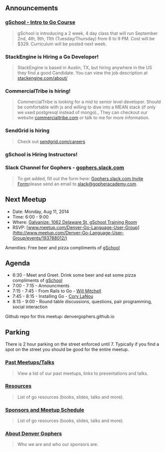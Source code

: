 Announcements
------------

### [gSchool - Intro to Go Course](http://www.meetup.com/gSchool-Denver-Boulder-Fort-Collins/events/197607932/)
> gSchool is introducing a 2 week, 4 day class that will run September 2nd, 4th, 9th, 11th (Tuesday/Thursday) from 6 to 9 PM.
> Cost will be $329.  Curriculum will be posted next week.

### StackEngine is Hiring a Go Developer!
> StackEngine is based in Austin, TX, but hiring anywhere in the US they find a good Candidate.
> You can view the job description  at [stackengine.com/about/](http://stackengine.com/about/)

### CommercialTribe is hiring!
> CommercialTribe is looking for a mid to senior level developer.
> Should be comfortable with js and willing to dive into a MEAN stack (if only we used postgresql instead of mongo).,
> They can checkout our website [commercialtribe.com](http://commercialtribe.com) or talk to me for more information.

### SendGrid is hiring
> Check out [sendgrid.com/careers](http://sendgrid.com/careers)

### gSchool is Hiring Instructors!


### Slack Channel for Gophers - [gophers.slack.com](https://gophers.slack.com)
> To get added, fill out the form here: [Gophers.slack.com Invite Form](https://docs.google.com/a/galvanize.it/forms/d/1Wk7Alq-lp9sgH3h___zMPmh4gAaghsGpnnsW0Pa_9Ik/viewform?fbzx=4754263898376949596#start=invite)please send an email to [slack@gopheracademy.com](mailto:slack@gopheracademy.com).

Next Meetup
----------

* Date: Monday, Aug 11, 2014
* Time: 6:00 - 9:00
* Where: [Galvanize: 1062 Delaware St, gSchool Training Room](https://www.google.com/maps/place/Galvanize/@39.733489,-104.992522,17z/data=!3m1!4b1!4m7!1m4!3m3!1s0x876c7f2c1488519d:0xc08b308e3430cf62!2sGalvanize!3b1!3m1!1s0x876c7f2c1488519d:0xc08b308e3430cf62)
* RSVP: [www.meetup.com/Denver-Go-Language-User-Group](http://www.meetup.com/Denver-Go-Language-User-Group/events/193788012/)

Amenities: Free beer and pizza compliments of [gSchool](http://www.galvanize.it/school/)

Agenda
--------
* 6:30 - Meet and Greet. Drink some beer and eat some pizza compliments of [gSchool](http://www.galvanize.it/school/)
* 7:00 - 7:15 - Announcments
* 7:15 - 7:45 - From Rails to Go - [Will Mitchell](https://github.com/wvmitchell)
* 7:45 - 8:15 - Installing Go - [Cory LaNou](https://github.com/corylanou)
* 8:15 - 9:00 - Round table discussions, questions, pair programming, social interaction

Github repo for this meetup: denvergophers.github.io

Parking
---------
There is 2 hour parking on the street enforced until 7.  Typically if you find a spot on the street you should be good for the entire meetup.

### [Past Meetups/Talks](https://github.com/DenverGophers/talks/blob/master/PAST.md)
> View a list of our past meetups, links to presentations and talks.

### [Resources](https://github.com/DenverGophers/talks/blob/master/RESOURCES.md)
> List of go resources (books, slides, talks and more).

### [Sponsors and Meetup Schedule](https://github.com/DenverGophers/talks/blob/master/SPONSORS.md)
> List of go resources (books, slides, talks and more).

### [About Denver Gophers](https://github.com/DenverGophers/talks/blob/master/ABOUT.md)
> Who we are and who our sponsors are.

